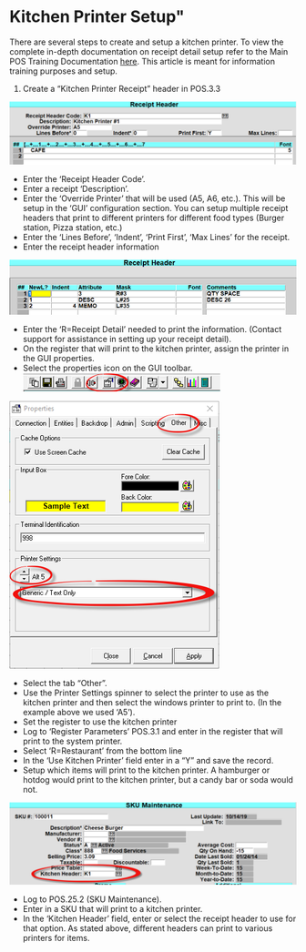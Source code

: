 # Kitchen Printer Setup"

<PageHeader />

There are several steps to create and setup a kitchen printer. To view the complete in-depth documentation on receipt detail setup refer to the Main POS Training Documentation [here](http://tcs-training-wp.azurewebsites.net/dwkb/pos-training/). This article is meant for information training purposes and setup.

1. Create a “Kitchen Printer Receipt” header in POS.3.3

![](./word-image-698.png)

- Enter the ‘Receipt Header Code’.
- Enter a receipt ‘Description’.
- Enter the ‘Override Printer’ that will be used (A5, A6, etc.). This will be setup in the ‘GUI’ configuration section. You can setup multiple receipt headers that print to different printers for different food types (Burger station, Pizza station, etc.)
- Enter the ‘Lines Before’, ‘Indent’, ‘Print First’, ‘Max Lines’ for the receipt.
- Enter the receipt header information

![](./word-image-699.png)

- Enter the ‘R=Receipt Detail’ needed to print the information. (Contact support for assistance in setting up your receipt detail).
- On the register that will print to the kitchen printer, assign the printer in the GUI properties.
- Select the properties icon on the GUI toolbar. ![](./word-image-700.png)

![](./word-image-701.png)

- Select the tab “Other”.
- Use the Printer Settings spinner to select the printer to use as the kitchen printer and then select the windows printer to print to. (In the example above we used ‘A5’).
- Set the register to use the kitchen printer
- Log to ‘Register Parameters’ POS.3.1 and enter in the register that will print to the system printer.
- Select ‘R=Restaurant’ from the bottom line
- In the ‘Use Kitchen Printer’ field enter in a “Y” and save the record.
- Setup which items will print to the kitchen printer. A hamburger or hotdog would print to the kitchen printer, but a candy bar or soda would not.

![](./word-image-702.png)

- Log to POS.25.2 (SKU Maintenance).
- Enter in a SKU that will print to a kitchen printer.
- In the ‘Kitchen Header’ field, enter or select the receipt header to use for that option. As stated above, different headers can print to various printers for items.

<PageFooter />
